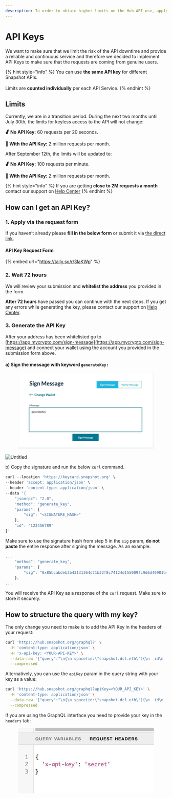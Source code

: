 ```yaml
---
description: In order to obtain higher limits on the Hub API use, apply for an API Key.
---
```


# API Keys

We want to make sure that we limit the risk of the API downtime and provide a reliable and continuous service and therefore we decided to implement API Keys to make sure that the requests are coming from genuine users.

{% hint style="info" %}
You can use **the same API key** for different Snapshot APIs.\
\
Limits are **counted individually** per each API Service.
{% endhint %}

## Limits

Currently, we are in a transition period. During the next two months until July 30th, the limits for keyless access to the API will not change:

**🔓 No API Key:** 60 requests per 20 seconds.

**🔑 With the API Key:** 2 million requests per month.

After September 12th, the limits will be updated to:

**🔓 No API Key:** 100 requests per minute.

**🔑 With the API Key:** 2 million requests per month.

{% hint style="info" %}
If you are getting **close to 2M requests a month** contact our support on [Help Center](https://help.snapshot.org/en/)
{% endhint %}

## How can I get an API Key?

### 1. Apply via the request form

If you haven’t already please **fill in the below form** or submit it via [the direct link](https://tally.so/r/3laKWp).

#### API Key Request Form

{% embed url="https://tally.so/r/3laKWp" %}

### 2. Wait 72 hours

We will review your submission and **whitelist the address** you provided in the form.

**After 72 hours** have passed you can continue with the next steps. If you get any errors while generating the key, please contact our support on [Help Center](https://help.snapshot.org/en/).

### 3. Generate the API Key

After your address has been whitelisted go to [https://app.mycrypto.com/sign-message](https://app.mycrypto.com/sign-message) and connect your wallet using the account you provided in the submission form above.

#### a) Sign the message with keyword `generateKey:`

<figure><img src="../../.gitbook/assets/image (95).png" alt=""><figcaption></figcaption></figure>

![Untitled](https://s3-us-west-2.amazonaws.com/secure.notion-static.com/9538a791-a2af-4c1d-889b-3b95a25f070e/Untitled.jpeg)

b) Copy the signature and run the below `curl` command.&#x20;

```javascript
curl --location 'https://keycard.snapshot.org' \
--header 'accept: application/json' \
--header 'content-type: application/json' \
--data '{
    "jsonrpc": "2.0",
    "method": "generate_key",
    "params": {
        "sig": "<SIGNATURE_HASH>"
    },
    "id": "123456789"
}'
```

Make sure to use the signature hash from step 5 in the `sig` param, **do not paste** the entire response after signing the message. As an example:

```javascript
...
    "method": "generate_key",
    "params": {
        "sig": "0x85bcabdeb3b43131364d21b32f8c74124d155009fc9d6d40901b4b725f23e0ac632808ebb00f3569bf875ded07b61ac5163ebe757b0897278ab276cdc982e3001c"
    },
...
```

You will receive the API Key as a response of the `curl` request. Make sure to store it securely.

## How to structure the query with my key?

The only change you need to make is to add the API Key in the headers of your request:

```bash
curl 'https://hub.snapshot.org/graphql?' \
  -H 'content-type: application/json' \
  -H 'x-api-key: <YOUR-API-KEY>' \
  --data-raw '{"query":"\n{\n space(id:\"snapshot.dcl.eth\"){\n  id\n  name\n  members\n}\n}","variables":null}' \
  --compressed
```

Alternatively, you can use the `apiKey` param in the query string with your key as a value:

```bash
curl 'https://hub.snapshot.org/graphql?apiKey=<YOUR_API_KEY>' \
  -H 'content-type: application/json' \
  --data-raw '{"query":"\n{\n space(id:\"snapshot.dcl.eth\"){\n  id\n  name\n  members\n}\n}","variables":null}' \
  --compressed
```

If you are using the GraphQL interface you need to provide your key in the `headers` tab:

<figure><img src="../../.gitbook/assets/telegram-cloud-photo-size-2-5453882947615705152-x.jpg" alt=""><figcaption></figcaption></figure>
